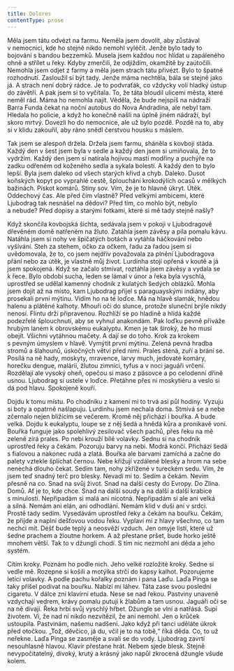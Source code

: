 ```yaml
---
title: Dolores
contentType: prose
---
```


  

Měla jsem tátu odvézt na farmu. Neměla jsem dovolit, aby zůstával v nemocnici, kde ho stejně nikdo nemohl vyléčit. Jenže bylo tady to bojování s bandou bezzemků. Musela jsem každou noc hlídat u zapáleného ohně a střílet u řeky. Kdyby zmerčili, že odjíždím, okamžitě by zaútočili. Nemohla jsem odjet z farmy a měla jsem strach tátu přivézt. Bylo to špatné rozhodnutí. Zasloužil si být tady. Jenže máma nechtěla, bála se stejně jako já. A strach není dobrý rádce. Je to podvraťák, co vždycky volí hladký ústup do závětří. A pak jsem si to vyčítala. To, že táta bloudil ulicemi města, které neměl rád. Máma ho nemohla najít. Věděla, že bude nejspíš na nádraží Barra Funda čekat na noční autobus do Nova Andradina, ale nebyl tam. Hledala ho policie, a když ho konečně našli na úplně jiném nádraží, byl skoro mrtvý. Dovezli ho do nemocnice, ale už bylo pozdě. Pozdě na to, aby si v klidu zakouřil, aby ráno snědl čerstvou housku s máslem.

Tak jsem se alespoň držela. Držela jsem farmu, sháněla s kovboji stáda. Každý den v šest jsem byla v sedle a každý den jsem si umiňovala, že to vydržím. Každý den jsem si natírala hojivou mastí modřiny a puchýře na zadku odřeném od koženého sedla a sykala bolestí. A každý den to bylo lepší. Byla jsem daleko od všech starých křivd a chyb. Daleko. Dusot koňských kopyt po vyprahlé cestě, šplouchání krokodýlích ocasů v mělkých bažinách. Pískot komárů. Stíny sov. Vím, že je to hlavně úkryt. Útěk. Oddechový čas. Ale před čím vlastně? Před velkými ambicemi, které Ljubodrag tak nesnášel na dědovi? Před tím, co mohlo být, nebylo a nebude? Před dopisy a starými fotkami, které si mě tady stejně našly?

Když skončila kovbojská šichta, sedávala jsem v pokoji v Ljubo­dragově dřevěném domě natřeném na žluto. Zatáhla jsem závěsy a pila pomalu kávu. Natáhla jsem si nohy ve špičatých botách a vytáhla háčkování nebo vyšívání. Steh za stehem, očko za očkem, řadu za řadou jsem si uvědomovala, že to, co jsem nejdřív považovala za plnění Ljubodragova přání nebo za útěk, je vlastně můj život. Lurdinha stojí opřená v koutě a já jsem spokojená. Když se začalo stmívat, roztáhla jsem závěsy a vydala se k řece. Bylo období sucha, leden se lámal v únor a řeka byla vyschlá, uprostřed se udělal kamenný chodník z kulatých šedých oblázků. Mohla jsem dojít až na místo, kam Ljubodrag přijel s paraguayskými indiány, aby prosekali první mýtinu. Vidím ho na té loďce. Má na hlavě slamák, hnědou halenu a plátěné kalhoty. Mhouří oči do slunce, protože sluneční brýle nikdy nenosí. Flintu drží připravenou. Rozhlíží se po hladině a hlídá každé podezřelé šplouchnutí, aby se vyhnul anakondám. Pak loďku pevně přiváže hrubým lanem k obrovskému eukalyptu. Kmen je tak široký, že ho musí obejít. Všichni vytáhnou mačety. A dají se do toho. Krok za krokem s pevným úmyslem v hlavě. Vymýtit první mýtinu. Zelená pevná hradba stromů a šlahounů, úskočných větví před nimi. Prales sténá, zuří a brání se. Posílá na ně hady, moskyty, mravence, larvy much, jedovaté komáry, horečku dengue, malárii, žlutou zimnici, tyfus a v noci jaguáři vrčení. Rozdělají ale vysoký oheň, opečou si maso z pásovce a po celodenní dřině usnou. Ljubodrag si ustele v loďce. Přetáhne přes ni moskytiéru a veslo si dá pod hlavu. Spokojeně kouří.

Dojdu k tomu místu. Po chodníku z kamení mi to trvá asi půl hodiny. Vyzuju si boty a opatrně našlapuju. Lurdinhu jsem nechala doma. Stmívá se a nebe zčernalo nejen blížícím se večerem. Kromě něj přichází i bouřka. A bude velká. Dojdu k eukalyptu, loupe se z něj šedá a hnědá kůra a pronikavě voní. Bouřka funguje jako spolehlivý zesilovač všech pachů, přes řeku na mě zeleně zírá prales. Po nebi krouží bílé volavky. Sednu si na chodník uprostřed řeky a čekám. Pozoruju barvy na nebi. Modrá končí. Přichází šedá s fialovou a nakonec rudá a zlatá. Bouřka ale barvami zamíchá a začne do palety vztekle šplíchat černou. Nebe křižují vzdálené blesky a hrom na sebe nenechá dlouho čekat. Sedím tam, nohy zkřížené v tureckém sedu. Vím, že jsem teď snadný terč pro blesky. Nevadí mi to. Sedím a čekám. Nevím přesně na co. Snad na svůj život. Snad na další cesty do Evropy. Do Zlína. Domů. Ať je to, kde chce. Snad na další soudy a na další a další krabice s minulostí. Nepřipadám si malá ani nicotná. Nepřipadám si ale ani velká a silná. Nemám ani elán, ani odhodlání. Nemám klid v duši ani v srdci. Prostě tady sedím. Vysedávám uprostřed řeky a čekám na bouřku. Čekám, že přijde a naplní dešťovou vodou řeku. Vyplaví mi z hlavy všechno, co tam nechci mít. Déšť bude teplý a neosvěží vzduch. Jen omyje listí, které už šedne prachem a žloutne horkem. A až přestane pršet, bude horko ještě mnohem větší. Tak to v džungli chodí. S tím nic nezmohl ani děda a jeho systém.

Cítím kroky. Poznám ho podle nich. Jeho velké rozložité kroky. Sedne si vedle mě. Rozepne si košili a motýlka strčí do kapsy kalhot. Pozorujeme letící volavky. A podle pachu kořalky poznám i pana Laďu. Laďa Pinga se taky přišel podívat na bouřku. Nabízí mi láhev. Táta zase svou poslední cigaretu. V dálce zní klavírní etuda. Nese se nad řekou. Pastviny unaveně vzdychají vedrem, krávy pomalu putují k žlabům a tam usnou. Jaguáři oči se na ně dívají. Řeka hrbí svůj vyschlý hřbet. Džungle se vlní a natřásá. Supí životem. Ví, že nad ní nikdo nezvítězil, že ani nemohl. Jen o krůček ustoupila. Past­vinám, našemu nadšení. Jako když při tanci uděláte úkrok před otočkou. „Tož, děvčico, já du, včil je to na tobě,“ říká děda. Co, to už neřekne. Laďa Pinga se zasměje a svalí se do vody. Ljubodrag zavrtí nesouhlasně hlavou. Klavír přestane hrát. Nebem sjede blesk. Stejně nevypočitatelný, divoký, krutý a krásný jako napůl zkrocená džungle všude kolem.
